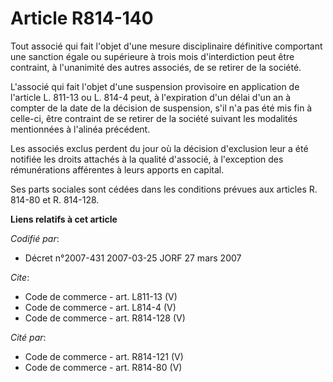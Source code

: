 # Article R814-140

Tout associé qui fait l'objet d'une mesure disciplinaire définitive comportant une sanction égale ou supérieure à trois mois
d'interdiction peut être contraint, à l'unanimité des autres associés, de se retirer de la société. 

L'associé qui fait l'objet d'une suspension provisoire en application de l'article L. 811-13 ou L. 814-4 peut, à l'expiration
d'un délai d'un an à compter de la date de la décision de suspension, s'il n'a pas été mis fin à celle-ci, être contraint de
se retirer de la société suivant les modalités mentionnées à l'alinéa précédent. 

Les associés exclus perdent du jour où la décision d'exclusion leur a été notifiée les droits attachés à la qualité
d'associé, à l'exception des rémunérations afférentes à leurs apports en capital. 

Ses parts sociales sont cédées dans les conditions prévues aux articles R. 814-80 et R. 814-128.

**Liens relatifs à cet article**

_Codifié par_:

  - Décret n°2007-431 2007-03-25 JORF 27 mars 2007

_Cite_:

  - Code de commerce - art. L811-13 (V)
  - Code de commerce - art. L814-4 (V)
  - Code de commerce - art. R814-128 (V)

_Cité par_:

  - Code de commerce - art. R814-121 (V)
  - Code de commerce - art. R814-80 (V)
